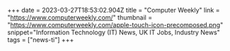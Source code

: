 +++
date = 2023-03-27T18:53:02.904Z
title = "Computer Weekly"
link = "https://www.computerweekly.com/"
thumbnail = "https://www.computerweekly.com/apple-touch-icon-precomposed.png"
snippet="Information Technology (IT) News, UK IT Jobs, Industry News"
tags = ["news-ti"]
+++

